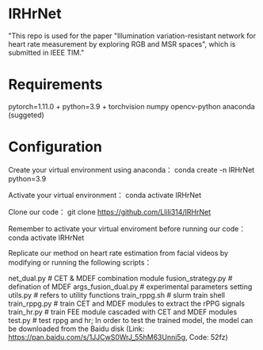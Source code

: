 # IRHrNet
"This repo is used for the paper "Illumination variation-resistant network for heart rate measurement by exploring RGB and MSR spaces", which is submitted in IEEE TIM."

# Requirements
pytorch=1.11.0 +
python=3.9 +
torchvision
numpy
opencv-python
anaconda (suggeted)

# Configuration
Create your virtual environment using anaconda：
conda create -n IRHrNet python=3.9

Activate your virtual environment：
conda activate IRHrNet

Clone our code：
git clone https://github.com/Llili314/IRHrNet

Remember to activate your virtual enviroment before running our code：
conda activate IRHrNet

Replicate our method on heart rate estimation from facial videos by modifying or running the following scripts：

net_dual.py # CET & MDEF combination module
fusion_strategy.py # defination of MDEF
args_fusion_dual.py # experimental parameters setting
utils.py # refers to utility functions
train_rppg.sh # slurm train shell
train_rppg.py # train CET and MDEF modules to extract the rPPG signals 
train_hr.py # train FEE module cascaded with CET and MDEF modules  
test.py  # test rppg and hr; In order to test the trained model, the model can be downloaded from the Baidu disk (Link: https://pan.baidu.com/s/1JJCwS0WrJ_55hM63Unni5g, Code: 52fz)
